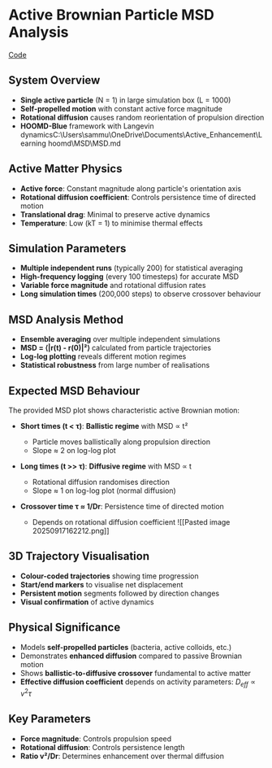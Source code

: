 # Active Brownian Particle MSD Analysis
[Code](https://github.com/FTurci/active-enhancement/blob/09795e2bb317a7e7a6b019a038b943cf8fd5ba6e/docs/activity_msd/activity_msd.ipynb)

## System Overview

- **Single active particle** (N = 1) in large simulation box (L = 1000)
- **Self-propelled motion** with constant active force magnitude
- **Rotational diffusion** causes random reorientation of propulsion direction
- **HOOMD-Blue** framework with Langevin dynamicsC:\Users\sammu\OneDrive\Documents\Active_Enhancement\Learning hoomd\MSD\MSD.md
## Active Matter Physics

- **Active force**: Constant magnitude along particle's orientation axis
- **Rotational diffusion coefficient**: Controls persistence time of directed motion
- **Translational drag**: Minimal to preserve active dynamics
- **Temperature**: Low (kT = 1) to minimise thermal effects

## Simulation Parameters

- **Multiple independent runs** (typically 200) for statistical averaging
- **High-frequency logging** (every 100 timesteps) for accurate MSD
- **Variable force magnitude** and rotational diffusion rates
- **Long simulation times** (200,000 steps) to observe crossover behaviour

## MSD Analysis Method

- **Ensemble averaging** over multiple independent simulations
- **MSD = ⟨|r(t) - r(0)|²⟩** calculated from particle trajectories
- **Log-log plotting** reveals different motion regimes
- **Statistical robustness** from large number of realisations

## Expected MSD Behaviour

The provided MSD plot shows characteristic active Brownian motion:

- **Short times (t < τ)**: **Ballistic regime** with MSD ∝ t²
    
    - Particle moves ballistically along propulsion direction
    - Slope ≈ 2 on log-log plot
- **Long times (t >> τ)**: **Diffusive regime** with MSD ∝ t
    
    - Rotational diffusion randomises direction
    - Slope ≈ 1 on log-log plot (normal diffusion)
- **Crossover time τ ≈ 1/Dr**: Persistence time of directed motion
    
    - Depends on rotational diffusion coefficient
![[Pasted image 20250917162212.png]]
## 3D Trajectory Visualisation

- **Colour-coded trajectories** showing time progression
- **Start/end markers** to visualise net displacement
- **Persistent motion** segments followed by direction changes
- **Visual confirmation** of active dynamics

## Physical Significance

- Models **self-propelled particles** (bacteria, active colloids, etc.)
- Demonstrates **enhanced diffusion** compared to passive Brownian motion
- Shows **ballistic-to-diffusive crossover** fundamental to active matter
- **Effective diffusion coefficient** depends on activity parameters: $D_{eff} ∝ v^2τ$


## Key Parameters

- **Force magnitude**: Controls propulsion speed
- **Rotational diffusion**: Controls persistence length
- **Ratio v²/Dr**: Determines enhancement over thermal diffusion

